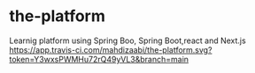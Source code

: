 # the-platform
Learnig platform using Spring Boo, Spring Boot,react and Next.js
https://app.travis-ci.com/mahdizaabi/the-platform.svg?token=Y3wxsPWMHu72rQ49yVL3&branch=main
